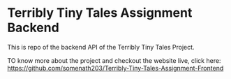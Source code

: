 # Terribly Tiny Tales Assignment Backend
This is repo of the backend API of the Terribly Tiny Tales Project. 

TO know more about the project and checkout the website live, click here: https://github.com/somenath203/Terribly-Tiny-Tales-Assignment-Frontend
